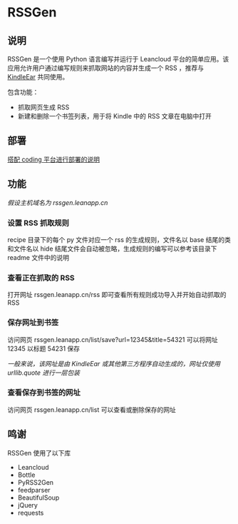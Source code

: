 # RSSGen

## 说明
RSSGen 是一个使用 Python 语言编写并运行于 Leancloud 平台的简单应用。该应用允许用户通过编写规则来抓取网站的内容并生成一个 RSS ，推荐与 [KindleEar](https://github.com/cdhigh/KindleEar) 共同使用。

包含功能：

* 抓取网页生成 RSS
* 新建和删除一个书签列表，用于将 Kindle 中的 RSS 文章在电脑中打开

## 部署

[搭配 coding 平台进行部署的说明](./guide/deploy/readme.md)

## 功能

_假设主机域名为 rssgen.leanapp.cn_

### 设置 RSS 抓取规则

recipe 目录下的每个 py 文件对应一个 rss 的生成规则，文件名以 base 结尾的类和文件名以 hide 结尾文件会自动被忽略，生成规则的编写可以参考该目录下 readme 文件中的说明

### 查看正在抓取的 RSS

打开网址 rssgen.leanapp.cn/rss 即可查看所有规则成功导入并开始自动抓取的 RSS

### 保存网址到书签

访问网页 rssgen.leanapp.cn/list/save?url=12345&title=54321 可以将网址 12345 以标题 54231 保存

_一般来说，该网址是由 KindleEar 或其他第三方程序自动生成的，网址仅使用 urllib.quote 进行一层包装_

### 查看保存到书签的网址

访问网页 rssgen.leanapp.cn/list 可以查看或删除保存的网址

## 鸣谢

RSSGen 使用了以下库

+   Leancloud
+   Bottle
+   PyRSS2Gen
+   feedparser
+   BeautifulSoup
+   jQuery
+   requests
